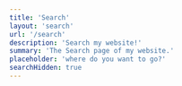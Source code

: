```yaml
---
title: 'Search'
layout: 'search'
url: '/search'
description: 'Search my website!'
summary: 'The Search page of my website.'
placeholder: 'where do you want to go?'
searchHidden: true
---
```

